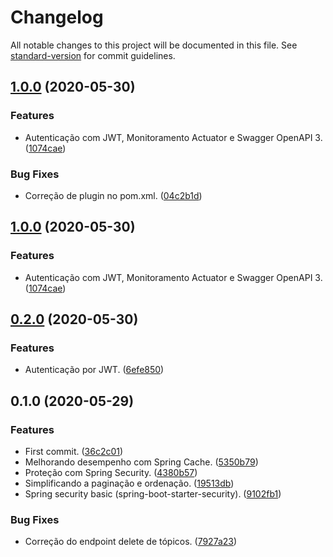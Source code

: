 # Changelog

All notable changes to this project will be documented in this file. See [standard-version](https://github.com/conventional-changelog/standard-version) for commit guidelines.

## [1.0.0](https://github.com/danielso2007/virtualLibraryAPI/compare/v0.2.0...v1.0.0) (2020-05-30)


### Features

* Autenticação com JWT, Monitoramento Actuator e Swagger OpenAPI 3. ([1074cae](https://github.com/danielso2007/virtualLibraryAPI/commit/1074caeb4635bf130b5e37e25ff27c2604f21806))


### Bug Fixes

* Correção de plugin no pom.xml. ([04c2b1d](https://github.com/danielso2007/virtualLibraryAPI/commit/04c2b1da261776e4a0b18d21767cdf02ed20270b))

## [1.0.0](https://github.com/danielso2007/virtualLibraryAPI/compare/v0.2.0...v1.0.0) (2020-05-30)


### Features

* Autenticação com JWT, Monitoramento Actuator e Swagger OpenAPI 3. ([1074cae](https://github.com/danielso2007/virtualLibraryAPI/commit/1074caeb4635bf130b5e37e25ff27c2604f21806))

## [0.2.0](https://github.com/danielso2007/virtualLibraryAPI/compare/v0.1.0...v0.2.0) (2020-05-30)


### Features

* Autenticação por JWT. ([6efe850](https://github.com/danielso2007/virtualLibraryAPI/commit/6efe85092324f4bdf81f66075733e192a1048afd))

## 0.1.0 (2020-05-29)


### Features

* First commit. ([36c2c01](https://github.com/danielso2007/virtualLibraryAPI/commit/36c2c018c30ac4e097247a496a35306179eded4c))
* Melhorando desempenho com Spring Cache. ([5350b79](https://github.com/danielso2007/virtualLibraryAPI/commit/5350b794aa500ef921d58bdb4b2ac2f6fabc38a9))
* Proteção com Spring Security. ([4380b57](https://github.com/danielso2007/virtualLibraryAPI/commit/4380b571176e15a6f5a2b22247902a8b23a71f0c))
* Simplificando a paginação e ordenação. ([19513db](https://github.com/danielso2007/virtualLibraryAPI/commit/19513dbd6368907ea217c008ea093c0f72c54adf))
* Spring security basic (spring-boot-starter-security). ([9102fb1](https://github.com/danielso2007/virtualLibraryAPI/commit/9102fb136341b304a246989478dff9b2dbaf34a1))


### Bug Fixes

* Correção do endpoint delete de tópicos. ([7927a23](https://github.com/danielso2007/virtualLibraryAPI/commit/7927a2317b5a07c721e39fa767722d480ee2c565))

